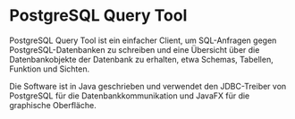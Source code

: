# PostgreSQL Query Tool
PostgreSQL Query Tool ist ein einfacher Client, um SQL-Anfragen gegen PostgreSQL-Datenbanken zu schreiben und eine Übersicht
über die Datenbankobjekte der Datenbank zu erhalten, etwa Schemas, Tabellen, Funktion und Sichten.

Die Software ist in Java geschrieben und verwendet den JDBC-Treiber von PostgreSQL für die Datenbankkommunikation und JavaFX
für die graphische Oberfläche.
